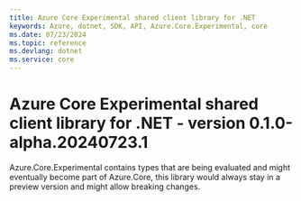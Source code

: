 ```yaml
---
title: Azure Core Experimental shared client library for .NET
keywords: Azure, dotnet, SDK, API, Azure.Core.Experimental, core
ms.date: 07/23/2024
ms.topic: reference
ms.devlang: dotnet
ms.service: core
---
```

# Azure Core Experimental shared client library for .NET - version 0.1.0-alpha.20240723.1 


Azure.Core.Experimental contains types that are being evaluated and might eventually become part of Azure.Core, this library would always stay in a preview version and might allow breaking changes.

